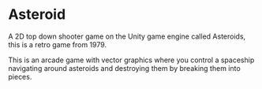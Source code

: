 # Asteroid
A 2D top down shooter game on the Unity game engine called Asteroids, this is a retro game from 1979.


This is an arcade game with vector graphics where you control a spaceship navigating around asteroids and
destroying them by breaking them into pieces.





